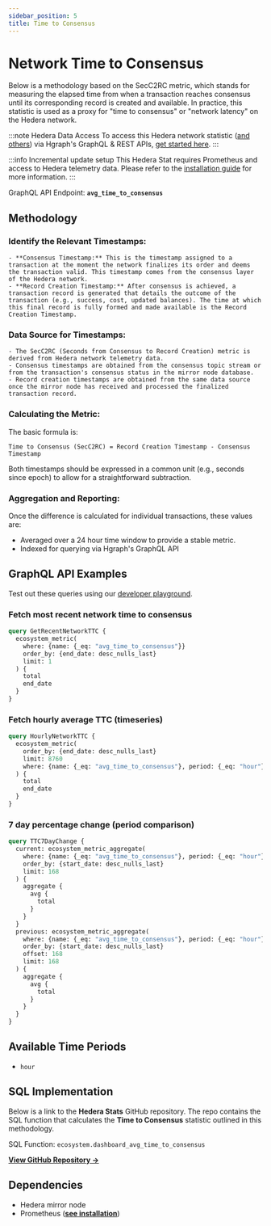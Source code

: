 ```yaml
---
sidebar_position: 5
title: Time to Consensus
---
```


# Network Time to Consensus

Below is a methodology based on the SecC2RC metric, which stands for measuring the elapsed time from when a transaction reaches consensus until its corresponding record is created and available. In practice, this statistic is used as a proxy for "time to consensus" or "network latency" on the Hedera network.

:::note Hedera Data Access
To access this Hedera network statistic ([and others](/category/hedera-stats/)) via Hgraph's GraphQL & REST APIs, [get started here](https://www.hgraph.com/hedera).
:::

:::info Incremental update setup
This Hedera Stat requires Prometheus and access to Hedera telemetry data. Please refer to the [installation guide](installation) for more information.
:::

GraphQL API Endpoint: **`avg_time_to_consensus`**

## Methodology

### Identify the Relevant Timestamps:

    - **Consensus Timestamp:** This is the timestamp assigned to a transaction at the moment the network finalizes its order and deems the transaction valid. This timestamp comes from the consensus layer of the Hedera network.
    - **Record Creation Timestamp:** After consensus is achieved, a transaction record is generated that details the outcome of the transaction (e.g., success, cost, updated balances). The time at which this final record is fully formed and made available is the Record Creation Timestamp.

### Data Source for Timestamps:

    - The SecC2RC (Seconds from Consensus to Record Creation) metric is derived from Hedera network telemetry data.
    - Consensus timestamps are obtained from the consensus topic stream or from the transaction's consensus status in the mirror node database.
    - Record creation timestamps are obtained from the same data source once the mirror node has received and processed the finalized transaction record.

### Calculating the Metric:

The basic formula is:

```
Time to Consensus (SecC2RC) = Record Creation Timestamp - Consensus Timestamp
```

Both timestamps should be expressed in a common unit (e.g., seconds since epoch) to allow for a straightforward subtraction.

### Aggregation and Reporting:

Once the difference is calculated for individual transactions, these values are:

- Averaged over a 24 hour time window to provide a stable metric.
- Indexed for querying via Hgraph's GraphQL API

## GraphQL API Examples

Test out these queries using our [developer playground](https://dashboard.hgraph.com).

### Fetch most recent network time to consensus

```graphql
query GetRecentNetworkTTC {
  ecosystem_metric(
    where: {name: {_eq: "avg_time_to_consensus"}}
    order_by: {end_date: desc_nulls_last}
    limit: 1
  ) {
    total
    end_date
  }
}
```

### Fetch hourly average TTC (timeseries)

```graphql
query HourlyNetworkTTC {
  ecosystem_metric(
    order_by: {end_date: desc_nulls_last}
    limit: 8760
    where: {name: {_eq: "avg_time_to_consensus"}, period: {_eq: "hour"}}
  ) {
    total
    end_date
  }
}
```

### 7 day percentage change (period comparison)

```graphql
query TTC7DayChange {
  current: ecosystem_metric_aggregate(
    where: {name: {_eq: "avg_time_to_consensus"}, period: {_eq: "hour"}}
    order_by: {start_date: desc_nulls_last}
    limit: 168
  ) {
    aggregate {
      avg {
        total
      }
    }
  }
  previous: ecosystem_metric_aggregate(
    where: {name: {_eq: "avg_time_to_consensus"}, period: {_eq: "hour"}}
    order_by: {start_date: desc_nulls_last}
    offset: 168
    limit: 168
  ) {
    aggregate {
      avg {
        total
      }
    }
  }
}
```

## Available Time Periods

- `hour`

## SQL Implementation

Below is a link to the **Hedera Stats** GitHub repository. The repo contains the SQL function that calculates the **Time to Consensus** statistic outlined in this methodology.

SQL Function: `ecosystem.dashboard_avg_time_to_consensus`

**[View GitHub Repository →](https://github.com/hgraph-io/hedera-stats)**

## Dependencies
* Hedera mirror node
* Prometheus (**[see installation](installation)**)
